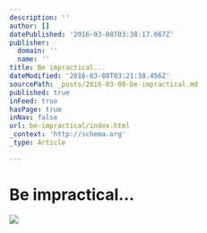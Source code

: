 ```yaml
---
description: ''
author: []
datePublished: '2016-03-08T03:38:17.067Z'
publisher:
  domain: ''
  name: ''
title: Be impractical...
dateModified: '2016-03-08T03:21:38.456Z'
sourcePath: _posts/2016-03-08-be-impractical.md
published: true
inFeed: true
hasPage: true
inNav: false
url: be-impractical/index.html
_context: 'http://schema.org'
_type: Article

---
```

# Be impractical...
![](https://the-grid-user-content.s3-us-west-2.amazonaws.com/4dc2f6a1-fd19-41ca-834d-def96894a838.png)